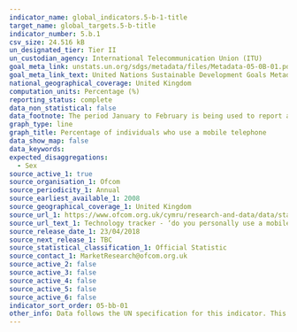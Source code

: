 ```yaml
---
indicator_name: global_indicators.5-b-1-title
target_name: global_targets.5-b-title
indicator_number: 5.b.1
csv_size: 24.516 kB
un_designated_tier: Tier II
un_custodian_agency: International Telecommunication Union (ITU)
goal_meta_link: unstats.un.org/sdgs/metadata/files/Metadata-05-0B-01.pdf
goal_meta_link_text: United Nations Sustainable Development Goals Metadata (PDF 211 KB)
national_geographical_coverage: United Kingdom
computation_units: Percentage (%)
reporting_status: complete
data_non_statistical: false
data_footnote: The period January to February is being used to report annual data. The date on the X axis is the year at the start of the period
graph_type: line
graph_title: Percentage of individuals who use a mobile telephone
data_show_map: false
data_keywords:  
expected_disaggregations:
  - Sex
source_active_1: true
source_organisation_1: Ofcom
source_periodicity_1: Annual
source_earliest_available_1: 2008
source_geographical_coverage_1: United Kingdom
source_url_1: https://www.ofcom.org.uk/cymru/research-and-data/data/statistics/stats19
source_url_text_1: Technology tracker - ‘do you personally use a mobile phone?’ and ‘do you personally use a smartphone?’
source_release_date_1: 23/04/2018
source_next_release_1: TBC
source_statistical_classification_1: Official Statistic 
source_contact_1: MarketResearch@ofcom.org.uk
source_active_2: false
source_active_3: false
source_active_4: false
source_active_5: false
source_active_6: false
indicator_sort_order: 05-bb-01
other_info: Data follows the UN specification for this indicator. This indicator has been identified in collaboration with topic experts.
---
```

